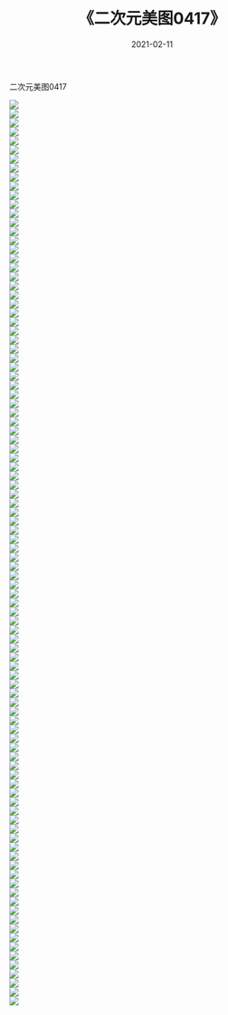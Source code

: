 ﻿---
layout: post
title:  《二次元美图0417》
date:   2021-02-11
img: http://imgx.orgx.ga/二次元/2021/二次元美图0417/000.jpg
categories: [美女, 清纯, 唯美]
---

二次元美图0417

 ![](http://imgx.orgx.ga/二次元/2021/二次元美图0417/001.jpg) <br>![](http://imgx.orgx.ga/二次元/2021/二次元美图0417/002.jpg) <br>![](http://imgx.orgx.ga/二次元/2021/二次元美图0417/003.jpg) <br>![](http://imgx.orgx.ga/二次元/2021/二次元美图0417/004.jpg) <br>![](http://imgx.orgx.ga/二次元/2021/二次元美图0417/005.jpg) <br>![](http://imgx.orgx.ga/二次元/2021/二次元美图0417/006.jpg) <br>![](http://imgx.orgx.ga/二次元/2021/二次元美图0417/007.jpg) <br>![](http://imgx.orgx.ga/二次元/2021/二次元美图0417/008.jpg) <br>![](http://imgx.orgx.ga/二次元/2021/二次元美图0417/009.jpg) <br>![](http://imgx.orgx.ga/二次元/2021/二次元美图0417/010.jpg) <br>![](http://imgx.orgx.ga/二次元/2021/二次元美图0417/011.jpg) <br>![](http://imgx.orgx.ga/二次元/2021/二次元美图0417/012.jpg) <br>![](http://imgx.orgx.ga/二次元/2021/二次元美图0417/013.jpg) <br>![](http://imgx.orgx.ga/二次元/2021/二次元美图0417/014.jpg) <br>![](http://imgx.orgx.ga/二次元/2021/二次元美图0417/015.jpg) <br>![](http://imgx.orgx.ga/二次元/2021/二次元美图0417/016.jpg) <br>![](http://imgx.orgx.ga/二次元/2021/二次元美图0417/017.jpg) <br>![](http://imgx.orgx.ga/二次元/2021/二次元美图0417/018.jpg) <br>![](http://imgx.orgx.ga/二次元/2021/二次元美图0417/019.jpg) <br>![](http://imgx.orgx.ga/二次元/2021/二次元美图0417/020.jpg) <br>![](http://imgx.orgx.ga/二次元/2021/二次元美图0417/021.jpg) <br>![](http://imgx.orgx.ga/二次元/2021/二次元美图0417/022.jpg) <br>![](http://imgx.orgx.ga/二次元/2021/二次元美图0417/023.jpg) <br>![](http://imgx.orgx.ga/二次元/2021/二次元美图0417/024.jpg) <br>![](http://imgx.orgx.ga/二次元/2021/二次元美图0417/025.jpg) <br>![](http://imgx.orgx.ga/二次元/2021/二次元美图0417/026.jpg) <br>![](http://imgx.orgx.ga/二次元/2021/二次元美图0417/027.jpg) <br>![](http://imgx.orgx.ga/二次元/2021/二次元美图0417/028.jpg) <br>![](http://imgx.orgx.ga/二次元/2021/二次元美图0417/029.jpg) <br>![](http://imgx.orgx.ga/二次元/2021/二次元美图0417/030.jpg) <br>![](http://imgx.orgx.ga/二次元/2021/二次元美图0417/031.jpg) <br>![](http://imgx.orgx.ga/二次元/2021/二次元美图0417/032.jpg) <br>![](http://imgx.orgx.ga/二次元/2021/二次元美图0417/033.jpg) <br>![](http://imgx.orgx.ga/二次元/2021/二次元美图0417/034.jpg) <br>![](http://imgx.orgx.ga/二次元/2021/二次元美图0417/035.jpg) <br>![](http://imgx.orgx.ga/二次元/2021/二次元美图0417/036.jpg) <br>![](http://imgx.orgx.ga/二次元/2021/二次元美图0417/037.jpg) <br>![](http://imgx.orgx.ga/二次元/2021/二次元美图0417/038.jpg) <br>![](http://imgx.orgx.ga/二次元/2021/二次元美图0417/039.jpg) <br>![](http://imgx.orgx.ga/二次元/2021/二次元美图0417/040.jpg) <br>![](http://imgx.orgx.ga/二次元/2021/二次元美图0417/041.jpg) <br>![](http://imgx.orgx.ga/二次元/2021/二次元美图0417/042.jpg) <br>![](http://imgx.orgx.ga/二次元/2021/二次元美图0417/043.jpg) <br>![](http://imgx.orgx.ga/二次元/2021/二次元美图0417/044.jpg) <br>![](http://imgx.orgx.ga/二次元/2021/二次元美图0417/045.jpg) <br>![](http://imgx.orgx.ga/二次元/2021/二次元美图0417/046.jpg) <br>![](http://imgx.orgx.ga/二次元/2021/二次元美图0417/047.jpg) <br>![](http://imgx.orgx.ga/二次元/2021/二次元美图0417/048.jpg) <br>![](http://imgx.orgx.ga/二次元/2021/二次元美图0417/049.jpg) <br>![](http://imgx.orgx.ga/二次元/2021/二次元美图0417/050.jpg) <br>![](http://imgx.orgx.ga/二次元/2021/二次元美图0417/051.jpg) <br>![](http://imgx.orgx.ga/二次元/2021/二次元美图0417/052.jpg) <br>![](http://imgx.orgx.ga/二次元/2021/二次元美图0417/053.jpg) <br>![](http://imgx.orgx.ga/二次元/2021/二次元美图0417/054.jpg) <br>![](http://imgx.orgx.ga/二次元/2021/二次元美图0417/055.jpg) <br>![](http://imgx.orgx.ga/二次元/2021/二次元美图0417/056.jpg) <br>![](http://imgx.orgx.ga/二次元/2021/二次元美图0417/057.jpg) <br>![](http://imgx.orgx.ga/二次元/2021/二次元美图0417/058.jpg) <br>![](http://imgx.orgx.ga/二次元/2021/二次元美图0417/059.jpg) <br>![](http://imgx.orgx.ga/二次元/2021/二次元美图0417/060.jpg) <br>![](http://imgx.orgx.ga/二次元/2021/二次元美图0417/061.jpg) <br>![](http://imgx.orgx.ga/二次元/2021/二次元美图0417/062.jpg) <br>![](http://imgx.orgx.ga/二次元/2021/二次元美图0417/063.jpg) <br>![](http://imgx.orgx.ga/二次元/2021/二次元美图0417/064.jpg) <br>![](http://imgx.orgx.ga/二次元/2021/二次元美图0417/065.jpg) <br>![](http://imgx.orgx.ga/二次元/2021/二次元美图0417/066.jpg) <br>![](http://imgx.orgx.ga/二次元/2021/二次元美图0417/067.jpg) <br>![](http://imgx.orgx.ga/二次元/2021/二次元美图0417/068.jpg) <br>![](http://imgx.orgx.ga/二次元/2021/二次元美图0417/069.jpg) <br>![](http://imgx.orgx.ga/二次元/2021/二次元美图0417/070.jpg) <br>![](http://imgx.orgx.ga/二次元/2021/二次元美图0417/071.jpg) <br>![](http://imgx.orgx.ga/二次元/2021/二次元美图0417/072.jpg) <br>![](http://imgx.orgx.ga/二次元/2021/二次元美图0417/073.jpg) <br>![](http://imgx.orgx.ga/二次元/2021/二次元美图0417/074.jpg) <br>![](http://imgx.orgx.ga/二次元/2021/二次元美图0417/075.jpg) <br>![](http://imgx.orgx.ga/二次元/2021/二次元美图0417/076.jpg) <br>![](http://imgx.orgx.ga/二次元/2021/二次元美图0417/077.jpg) <br>![](http://imgx.orgx.ga/二次元/2021/二次元美图0417/078.jpg) <br>![](http://imgx.orgx.ga/二次元/2021/二次元美图0417/079.jpg) <br>![](http://imgx.orgx.ga/二次元/2021/二次元美图0417/080.jpg) <br>![](http://imgx.orgx.ga/二次元/2021/二次元美图0417/081.jpg) <br>![](http://imgx.orgx.ga/二次元/2021/二次元美图0417/082.jpg) <br>![](http://imgx.orgx.ga/二次元/2021/二次元美图0417/083.jpg) <br>![](http://imgx.orgx.ga/二次元/2021/二次元美图0417/084.jpg) <br>![](http://imgx.orgx.ga/二次元/2021/二次元美图0417/085.jpg) <br>![](http://imgx.orgx.ga/二次元/2021/二次元美图0417/086.jpg) <br>![](http://imgx.orgx.ga/二次元/2021/二次元美图0417/087.jpg) <br>![](http://imgx.orgx.ga/二次元/2021/二次元美图0417/088.jpg) <br>![](http://imgx.orgx.ga/二次元/2021/二次元美图0417/089.jpg) <br>![](http://imgx.orgx.ga/二次元/2021/二次元美图0417/090.jpg) <br>![](http://imgx.orgx.ga/二次元/2021/二次元美图0417/091.jpg) <br>![](http://imgx.orgx.ga/二次元/2021/二次元美图0417/092.jpg) <br>![](http://imgx.orgx.ga/二次元/2021/二次元美图0417/093.jpg) <br>![](http://imgx.orgx.ga/二次元/2021/二次元美图0417/094.jpg) <br>![](http://imgx.orgx.ga/二次元/2021/二次元美图0417/095.jpg) <br>![](http://imgx.orgx.ga/二次元/2021/二次元美图0417/096.jpg) <br>![](http://imgx.orgx.ga/二次元/2021/二次元美图0417/097.jpg) <br>![](http://imgx.orgx.ga/二次元/2021/二次元美图0417/098.jpg) <br>![](http://imgx.orgx.ga/二次元/2021/二次元美图0417/099.jpg) <br>![](http://imgx.orgx.ga/二次元/2021/二次元美图0417/100.jpg) <br>